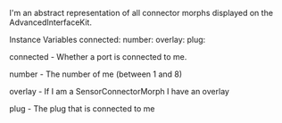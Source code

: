 I'm an abstract representation of all connector morphs displayed on the AdvancedInterfaceKit.

Instance Variables
	connected:		<Boolean>
	number:		<Integer>
	overlay:		<PhdETSensorConnectorOverlayMorph>
	plug:		<PhdETPlugMorph>

connected
	- Whether a port is connected to me.

number
	- The number of me (between 1 and 8)

overlay
	- If I am a SensorConnectorMorph I have an overlay

plug
	- The plug that is connected to me
